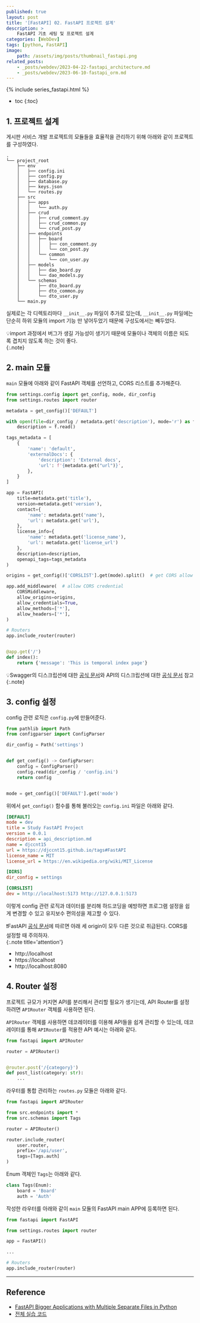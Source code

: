 ```yaml
---
published: true
layout: post
title: '[FastAPI] 02. FastAPI 프로젝트 설계'
description: >
    FastAPI 기초 세팅 및 프로젝트 설계
categories: [WebDev]
tags: [python, FastAPI]
image:
    path: /assets/img/posts/thumbnail_fastapi.png
related_posts:
    - _posts/webdev/2023-04-22-fastapi_architecture.md
    - _posts/webdev/2023-06-10-fastapi_orm.md
---
```

{% include series_fastapi.html %}
* toc
{:toc}

## 1. 프로젝트 설계

게시판 서비스 개발 프로젝트의 모듈들을 효율적을 관리하기 위해 아래와 같이 프로젝트를 구성하였다.  

```
.
└── project_root
    ├── env
    │   ├── config.ini
    │   ├── config.py
    │   ├── database.py
    │   ├── keys.json
    │   └── routes.py
    ├── src
    │   ├── apps
    │   │   └── auth.py
    │   ├── crud
    │   │   ├── crud_comment.py
    │   │   ├── crud_common.py
    │   │   └── crud_post.py
    │   ├── endpoints
    │   │   ├── board
    │   │   │   ├── con_comment.py
    │   │   │   └── con_post.py
    │   │   └── common
    │   │       └── con_user.py
    │   ├── models
    │   │   ├── dao_board.py
    │   │   └── dao_models.py
    │   └── schemas
    │       ├── dto_board.py
    │       ├── dto_common.py
    │       └── dto_user.py
    └── main.py
```

실제로는 각 디렉토리마다 `__init__.py` 파일이 추가로 있는데, `__init__.py` 파일에는 단순히 하위 모듈의 import 기능 만 넣어두었기 때문에 구성도에서는 빼두었다.  

💡import 과정에서 버그가 생길 가능성이 생기기 때문에 모듈이나 객체의 이름은 되도록 겹치지 않도록 하는 것이 좋다.  
{:.note}

## 2. main 모듈

`main` 모듈에 아래와 같이 FastAPI 객체를 선언하고, CORS 리스트를 추가해준다.  

```python
from settings.config import get_config, mode, dir_config
from settings.routes import router

metadata = get_config()['DEFAULT']

with open(file=dir_config / metadata.get('description'), mode='r') as f:
    description = f.read()

tags_metadata = [
    {
        'name': 'default',
        'externalDocs': {
            'description': 'External docs',
            'url': f'{metadata.get("url")}',
        },
    }
]

app = FastAPI(
    title=metadata.get('title'),
    version=metadata.get('version'),
    contact={
        'name': metadata.get('name'),
        'url': metadata.get('url'),
    },
    license_info={
        'name': metadata.get('license_name'),
        'url': metadata.get('license_url')
    },
    description=description,
    openapi_tags=tags_metadata
)

origins = get_config()['CORSLIST'].get(mode).split()  # get CORS allow list

app.add_middleware(  # allow CORS credential
    CORSMiddleware,
    allow_origins=origins,
    allow_credentials=True,
    allow_methods=['*'],
    allow_headers=['*'],
)

# Routers
app.include_router(router)


@app.get('/')
def index():
    return {'message': 'This is temporal index page'}
```

💡Swagger의 디스크립션에 대한 [공식 문서](https://fastapi.tiangolo.com/tutorial/metadata/)와 API의 디스크립션에 대한 [공식 문서](https://fastapi.tiangolo.com/tutorial/path-operation-configuration/) 참고
{:.note}

## 3. config 설정

config 관련 로직은 `config.py`에 만들어준다.  

```python
from pathlib import Path
from configparser import ConfigParser

dir_config = Path('settings')


def get_config() -> ConfigParser:
    config = ConfigParser()
    config.read(dir_config / 'config.ini')
    return config


mode = get_config()['DEFAULT'].get('mode')
```

위에서 `get_config()` 함수를 통해 불러오는 `config.ini` 파일은 아래와 같다.  

```ini
[DEFAULT]
mode = dev
title = Study FastAPI Project
version = 0.0.1
description = api_description.md
name = djccnt15
url = https://djccnt15.github.io/tags#FastAPI
license_name = MIT
license_url = https://en.wikipedia.org/wiki/MIT_License

[DIRS]
dir_config = settings

[CORSLIST]
dev = http://localhost:5173 http://127.0.0.1:5173
```

이렇게 config 관련 로직과 데이터를 분리해 하드코딩을 예방하면 프로그램 설정을 쉽게 변경할 수 있고 유지보수 편의성을 제고할 수 있다.  

❗FastAPI [공식 문서](https://fastapi.tiangolo.com/tutorial/cors/)에 따르면 아래 세 origin이 모두 다른 것으로 취급된다. CORS를 설정할 때 주의하자.  
{:.note title='attention'}

- http://localhost
- https://localhost
- http://localhost:8080

## 4. Router 설정

프로젝트 규모가 커지면 API를 분리해서 관리할 필요가 생기는데, API Router를 설정하려면 `APIRouter` 객체를 사용하면 된다.  

`APIRouter` 객체를 사용하면 데코레이터를 이용해 API들을 쉽게 관리할 수 있는데, 데코레이터를 통해 `APIRouter`를 적용한 API 예시는 아래와 같다.  

```python
from fastapi import APIRouter

router = APIRouter()


@router.post('/{category}')
def post_list(category: str):
    ...
```

라우터를 통합 관리하는 `routes.py` 모듈은 아래와 같다.  

```python
from fastapi import APIRouter

from src.endpoints import *
from src.schemas import Tags

router = APIRouter()

router.include_router(
    user.router,
    prefix='/api/user',
    tags=[Tags.auth]
)
```

Enum 객체인 `Tags`는 아래와 같다.  

```python
class Tags(Enum):
    board = 'Board'
    auth = 'Auth'
```

작성한 라우터를 아래와 같이 `main` 모듈의 FastAPI main APP에 등록하면 된다.  

```python
from fastapi import FastAPI

from settings.routes import router

app = FastAPI()

...

# Routers
app.include_router(router)
```

---
## Reference
- [FastAPI Bigger Applications with Multiple Separate Files in Python](https://www.tutorialsbuddy.com/python-fastapi-bigger-applications-multiple-separate-files)
- [전체 실습 코드](https://github.com/djccnt15/study_fastapi)
